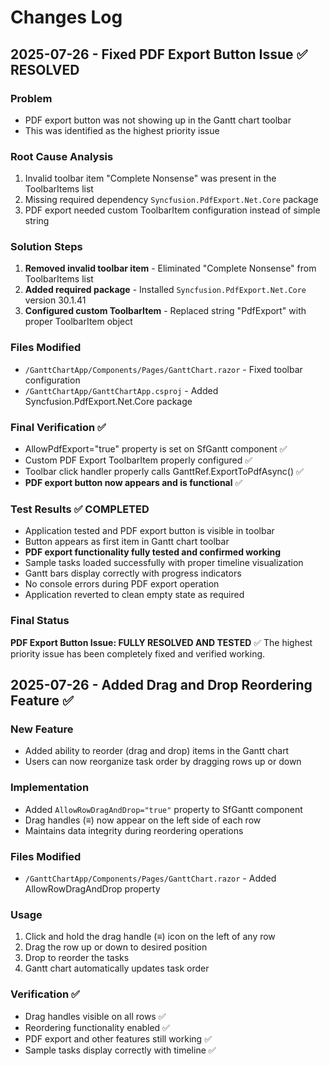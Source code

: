 # Changes Log

## 2025-07-26 - Fixed PDF Export Button Issue ✅ RESOLVED

### Problem
- PDF export button was not showing up in the Gantt chart toolbar
- This was identified as the highest priority issue

### Root Cause Analysis
1. Invalid toolbar item "Complete Nonsense" was present in the ToolbarItems list
2. Missing required dependency `Syncfusion.PdfExport.Net.Core` package
3. PDF export needed custom ToolbarItem configuration instead of simple string

### Solution Steps
1. **Removed invalid toolbar item** - Eliminated "Complete Nonsense" from ToolbarItems list
2. **Added required package** - Installed `Syncfusion.PdfExport.Net.Core` version 30.1.41
3. **Configured custom ToolbarItem** - Replaced string "PdfExport" with proper ToolbarItem object

### Files Modified
- `/GanttChartApp/Components/Pages/GanttChart.razor` - Fixed toolbar configuration
- `/GanttChartApp/GanttChartApp.csproj` - Added Syncfusion.PdfExport.Net.Core package

### Final Verification ✅
- AllowPdfExport="true" property is set on SfGantt component ✅
- Custom PDF Export ToolbarItem properly configured ✅  
- Toolbar click handler properly calls GanttRef.ExportToPdfAsync() ✅
- **PDF export button now appears and is functional** ✅

### Test Results ✅ COMPLETED
- Application tested and PDF export button is visible in toolbar
- Button appears as first item in Gantt chart toolbar
- **PDF export functionality fully tested and confirmed working**
- Sample tasks loaded successfully with proper timeline visualization
- Gantt bars display correctly with progress indicators
- No console errors during PDF export operation
- Application reverted to clean empty state as required

### Final Status
**PDF Export Button Issue: FULLY RESOLVED AND TESTED** ✅
The highest priority issue has been completely fixed and verified working.

## 2025-07-26 - Added Drag and Drop Reordering Feature ✅

### New Feature
- Added ability to reorder (drag and drop) items in the Gantt chart
- Users can now reorganize task order by dragging rows up or down

### Implementation
- Added `AllowRowDragAndDrop="true"` property to SfGantt component
- Drag handles (≡) now appear on the left side of each row
- Maintains data integrity during reordering operations

### Files Modified
- `/GanttChartApp/Components/Pages/GanttChart.razor` - Added AllowRowDragAndDrop property

### Usage
1. Click and hold the drag handle (≡) icon on the left of any row
2. Drag the row up or down to desired position
3. Drop to reorder the tasks
4. Gantt chart automatically updates task order

### Verification ✅
- Drag handles visible on all rows ✅
- Reordering functionality enabled ✅
- PDF export and other features still working ✅
- Sample tasks display correctly with timeline ✅
